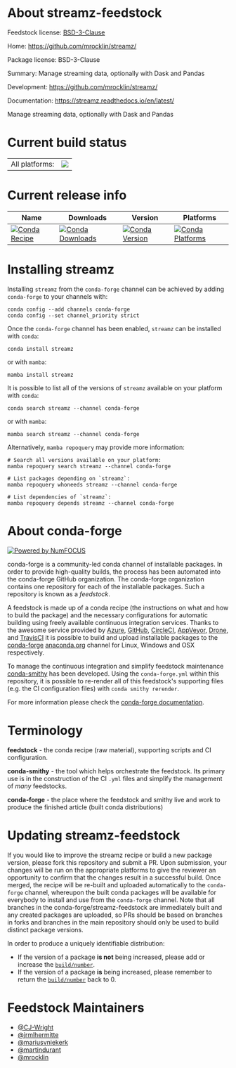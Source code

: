 About streamz-feedstock
=======================

Feedstock license: [BSD-3-Clause](https://github.com/conda-forge/streamz-feedstock/blob/main/LICENSE.txt)

Home: https://github.com/mrocklin/streamz/

Package license: BSD-3-Clause

Summary: Manage streaming data, optionally with Dask and Pandas

Development: https://github.com/mrocklin/streamz/

Documentation: https://streamz.readthedocs.io/en/latest/

Manage streaming data, optionally with Dask and Pandas


Current build status
====================


<table><tr><td>All platforms:</td>
    <td>
      <a href="https://dev.azure.com/conda-forge/feedstock-builds/_build/latest?definitionId=4357&branchName=main">
        <img src="https://dev.azure.com/conda-forge/feedstock-builds/_apis/build/status/streamz-feedstock?branchName=main">
      </a>
    </td>
  </tr>
</table>

Current release info
====================

| Name | Downloads | Version | Platforms |
| --- | --- | --- | --- |
| [![Conda Recipe](https://img.shields.io/badge/recipe-streamz-green.svg)](https://anaconda.org/conda-forge/streamz) | [![Conda Downloads](https://img.shields.io/conda/dn/conda-forge/streamz.svg)](https://anaconda.org/conda-forge/streamz) | [![Conda Version](https://img.shields.io/conda/vn/conda-forge/streamz.svg)](https://anaconda.org/conda-forge/streamz) | [![Conda Platforms](https://img.shields.io/conda/pn/conda-forge/streamz.svg)](https://anaconda.org/conda-forge/streamz) |

Installing streamz
==================

Installing `streamz` from the `conda-forge` channel can be achieved by adding `conda-forge` to your channels with:

```
conda config --add channels conda-forge
conda config --set channel_priority strict
```

Once the `conda-forge` channel has been enabled, `streamz` can be installed with `conda`:

```
conda install streamz
```

or with `mamba`:

```
mamba install streamz
```

It is possible to list all of the versions of `streamz` available on your platform with `conda`:

```
conda search streamz --channel conda-forge
```

or with `mamba`:

```
mamba search streamz --channel conda-forge
```

Alternatively, `mamba repoquery` may provide more information:

```
# Search all versions available on your platform:
mamba repoquery search streamz --channel conda-forge

# List packages depending on `streamz`:
mamba repoquery whoneeds streamz --channel conda-forge

# List dependencies of `streamz`:
mamba repoquery depends streamz --channel conda-forge
```


About conda-forge
=================

[![Powered by
NumFOCUS](https://img.shields.io/badge/powered%20by-NumFOCUS-orange.svg?style=flat&colorA=E1523D&colorB=007D8A)](https://numfocus.org)

conda-forge is a community-led conda channel of installable packages.
In order to provide high-quality builds, the process has been automated into the
conda-forge GitHub organization. The conda-forge organization contains one repository
for each of the installable packages. Such a repository is known as a *feedstock*.

A feedstock is made up of a conda recipe (the instructions on what and how to build
the package) and the necessary configurations for automatic building using freely
available continuous integration services. Thanks to the awesome service provided by
[Azure](https://azure.microsoft.com/en-us/services/devops/), [GitHub](https://github.com/),
[CircleCI](https://circleci.com/), [AppVeyor](https://www.appveyor.com/),
[Drone](https://cloud.drone.io/welcome), and [TravisCI](https://travis-ci.com/)
it is possible to build and upload installable packages to the
[conda-forge](https://anaconda.org/conda-forge) [anaconda.org](https://anaconda.org/)
channel for Linux, Windows and OSX respectively.

To manage the continuous integration and simplify feedstock maintenance
[conda-smithy](https://github.com/conda-forge/conda-smithy) has been developed.
Using the ``conda-forge.yml`` within this repository, it is possible to re-render all of
this feedstock's supporting files (e.g. the CI configuration files) with ``conda smithy rerender``.

For more information please check the [conda-forge documentation](https://conda-forge.org/docs/).

Terminology
===========

**feedstock** - the conda recipe (raw material), supporting scripts and CI configuration.

**conda-smithy** - the tool which helps orchestrate the feedstock.
                   Its primary use is in the construction of the CI ``.yml`` files
                   and simplify the management of *many* feedstocks.

**conda-forge** - the place where the feedstock and smithy live and work to
                  produce the finished article (built conda distributions)


Updating streamz-feedstock
==========================

If you would like to improve the streamz recipe or build a new
package version, please fork this repository and submit a PR. Upon submission,
your changes will be run on the appropriate platforms to give the reviewer an
opportunity to confirm that the changes result in a successful build. Once
merged, the recipe will be re-built and uploaded automatically to the
`conda-forge` channel, whereupon the built conda packages will be available for
everybody to install and use from the `conda-forge` channel.
Note that all branches in the conda-forge/streamz-feedstock are
immediately built and any created packages are uploaded, so PRs should be based
on branches in forks and branches in the main repository should only be used to
build distinct package versions.

In order to produce a uniquely identifiable distribution:
 * If the version of a package **is not** being increased, please add or increase
   the [``build/number``](https://docs.conda.io/projects/conda-build/en/latest/resources/define-metadata.html#build-number-and-string).
 * If the version of a package **is** being increased, please remember to return
   the [``build/number``](https://docs.conda.io/projects/conda-build/en/latest/resources/define-metadata.html#build-number-and-string)
   back to 0.

Feedstock Maintainers
=====================

* [@CJ-Wright](https://github.com/CJ-Wright/)
* [@jrmlhermitte](https://github.com/jrmlhermitte/)
* [@mariusvniekerk](https://github.com/mariusvniekerk/)
* [@martindurant](https://github.com/martindurant/)
* [@mrocklin](https://github.com/mrocklin/)

